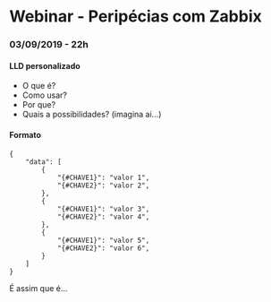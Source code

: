 # Webinar - Peripécias com Zabbix

### 03/09/2019 - 22h

#### LLD personalizado

- O que é?
- Como usar?
- Por que?
- Quais a possibilidades? (imagina ai...)


#### Formato

```
{
    "data": [
        {
            "{#CHAVE1}": "valor 1",
            "{#CHAVE2}": "valor 2",
        },
        {
            "{#CHAVE1}": "valor 3",
            "{#CHAVE2}": "valor 4",
        },
        {
            "{#CHAVE1}": "valor 5",
            "{#CHAVE2}": "valor 6",
        }
    ]
}

```

É assim que é...
